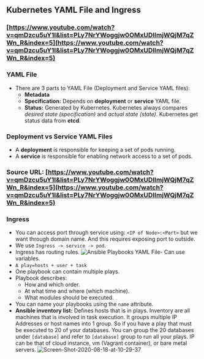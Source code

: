 ## Kubernetes YAML File and Ingress

### [https://www.youtube.com/watch?v=qmDzcu5uY1I&list=PLy7NrYWoggjw0OMxUDIImjWQjM7qZWn_R&index=5](https://www.youtube.com/watch?v=qmDzcu5uY1I&list=PLy7NrYWoggjw0OMxUDIImjWQjM7qZWn_R&index=5)

### YAML File
- There are 3 parts to YAML File (Deployment and Service YAML files):
	- **Metadata**
	- **Specification:** Depends on **deployment** or **service** YAML file.
	- **Status:** Generated by Kubernetes. Kubernetes always compares *desired state (specification)* and *actual state (state)*. Kubernetes get status data from **etcd**.

### Deployment vs Service YAML Files
- A **deployment** is responsible for keeping a set of pods running.
- A **service** is responsible for enabling network access to a set of pods.

### Source URL:  [https://www.youtube.com/watch?v=qmDzcu5uY1I&list=PLy7NrYWoggjw0OMxUDIImjWQjM7qZWn_R&index=5](https://www.youtube.com/watch?v=qmDzcu5uY1I&list=PLy7NrYWoggjw0OMxUDIImjWQjM7qZWn_R&index=5)
### Ingress
- You can access port through service using: `<IP of Node>:<Port>` but we want through domain name. And this requires exposing port to outside.
- We use `Ingress -> service -> pod`.
- Ingress has routing rules.
![Ansible Playbooks YAML File](https://i.ibb.co/S6qSsTr/Screen-Shot-2020-08-18-at-10-29-26.png)- Can use variables.
- `A play=hosts + user + task`
- One playbook can contain multiple plays.
- Playbook describes:
	- How and which order.
	- At what time and where (which machine).
	- What modules should be executed.
- You can name your playbooks using the `name` attribute.
- **Ansible inventory list:** Defines hosts that is in plays. Inventory are all machines that is involved in task execution.  It groups multiple IP Addresses or host names into 1 group. So if you have a play that must be executed to 20 of your databases. You can group the 20 databases under `[database]` and refer to `[database]` group to run all your plays. IP can be that of cloud instance, vm (Vagrant container), or bare metal servers.
![Screen-Shot-2020-08-18-at-10-29-37](https://i.ibb.co/kcM1j5z/Screen-Shot-2020-08-18-at-10-29-37.png)
<!--stackedit_data:
eyJoaXN0b3J5IjpbMzYwOTgyNzc5LDIwNTQxNzg1NzZdfQ==
-->